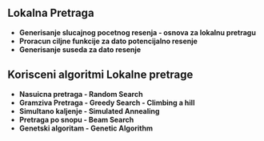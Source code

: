 ## Lokalna Pretraga
- **Generisanje slucajnog pocetnog resenja - osnova za lokalnu pretragu**
- **Proracun ciljne funkcije za dato potencijalno resenje**
- **Generisanje suseda za dato resenje**

## Korisceni algoritmi Lokalne pretrage
- **Nasuicna pretraga - Random Search**
- **Gramziva Pretraga - Greedy Search - Climbing a hill**
- **Simultano kaljenje - Simulated Annealing**
- **Pretraga po snopu - Beam Search**
- **Genetski algoritam - Genetic Algorithm**
